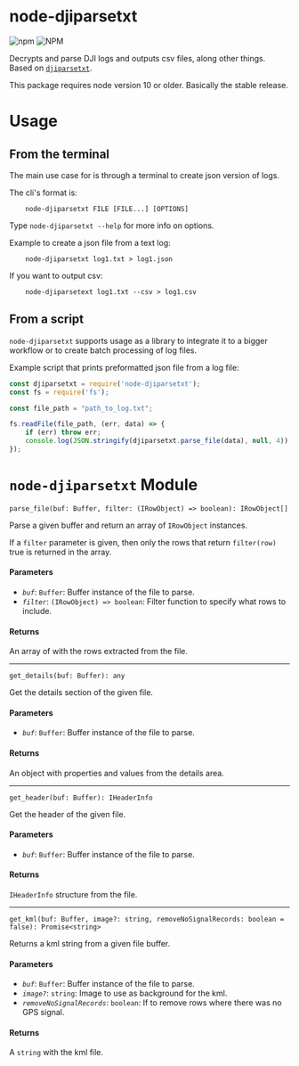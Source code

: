 node-djiparsetxt
================

![npm](https://img.shields.io/npm/v/node-djiparsetxt.svg)
![NPM](https://img.shields.io/npm/l/node-djiparsetxt.svg)

Decrypts and parse DJI logs and outputs csv files, along other things. Based on 
[`djiparsetxt`](http://djilogs.live555.com/).

This package requires node version 10 or older. Basically the stable release.

Usage
=====

## From the terminal

The main use case for is through a terminal to create json version of logs.

The cli's format is:

		node-djiparsetxt FILE [FILE...] [OPTIONS]

Type `node-djiparsetxt --help` for more info on options.


Example to create a json file from a text log:

		node-djiparsetxt log1.txt > log1.json

If you want to output csv:

		node-djiparsetext log1.txt --csv > log1.csv

## From a script

`node-djiparsetxt` supports usage as a library to integrate it to a bigger 
workflow or to create batch processing of log files.

Example script that prints preformatted json file from a log file:

```javascript
const djiparsetxt = require('node-djiparsetxt');
const fs = require('fs');

const file_path = "path_to_log.txt";

fs.readFile(file_path, (err, data) => {
	if (err) throw err;
	console.log(JSON.stringify(djiparsetxt.parse_file(data), null, 4));
});
```

`node-djiparsetxt` Module
=========================

`parse_file(buf: Buffer, filter: (IRowObject) => boolean): IRowObject[]`

Parse a given buffer and return an array of `IRowObject` instances.

If a `filter` parameter is given, then only the rows that return `filter(row)` true
is returned in the array.

#### Parameters

- *`buf`*: `Buffer`: Buffer instance of the file to parse.
- *`filter`*: `(IRowObject) => boolean`: Filter function to specify what rows to include.

#### Returns

An array of with the rows extracted from the file.

----

`get_details(buf: Buffer): any`

Get the details section of the given file.

#### Parameters

- *`buf`*: `Buffer`: Buffer instance of the file to parse.

#### Returns 

An object with properties and values from the details area.

----

`get_header(buf: Buffer): IHeaderInfo`

Get the header of the given file.

#### Parameters

- *`buf`*: `Buffer`: Buffer instance of the file to parse.

#### Returns 

`IHeaderInfo` structure from the file.

----

`get_kml(buf: Buffer, image?: string, removeNoSignalRecords: boolean = false): Promise<string>`

Returns a kml string from a given file buffer.

#### Parameters

- *`buf`*: `Buffer`: Buffer instance of the file to parse.
- *`image?`*: `string`: Image to use as background for the kml.
- *`removeNoSignalRecords`*: `boolean`: If to remove rows where there was no GPS signal.

#### Returns

A `string` with the kml file.